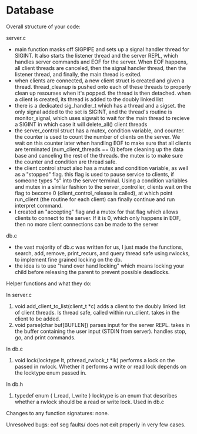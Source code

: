 # Database
Overall structure of your code:

server.c
- main function masks off SIGPIPE and sets up a signal handler thread for SIGINT. It also
starts the listener thread and the server REPL, which handles server commands and
EOF for the server. When EOF happens, all client threads are canceled, then the signal
handler thread, then the listener thread, and finally, the main thread is exited.
- when clients are connected, a new client struct is created and given a thread. 
thread_cleanup is pushed onto each of these threads to properly clean
up resourses when it's popped. the thread is then detached. when a client is created,
its thread is added to the doubly linked list
- there is a dedicated sig_handler_t which has a thread and a sigset. the only signal
added to the set is SIGINT, and the thread's routine is monitor_signal, which uses sigwait
to wait for the main thread to recieve a SIGINT in which case it will delete_all() client
threads
- the server_control struct has a mutex, condition variable, and counter. the counter is
used to count the number of clients on the server. We wait on this counter later when handling
EOF to make sure that all clients are terminated (num_client_threads == 0) before cleaning
up the data base and canceling the rest of the threads. the mutex is to make sure the counter
and condition are thread safe. 
- the client control struct also has a mutex and condition variable, as well as a "stopped"
flag. this flag is used to pause service to clients, if someone types "s" into the server
terminal. Using a condition variables and mutex in a similar fashion to the server_controller,
clients wait on the flag to become 0 (client_control_release is called), at which point 
run_client (the routine for each client) can finally continue and run interpret command.
- I created an "accepting" flag and a mutex for that flag which allows clients to connect to
the server. If it is 0, which only happens in EOF, then no more client connections can be made
to the server

db.c
- the vast majority of db.c was written for us, I just made the functions, search, add, remove,
print_recurs, and query thread safe using rwlocks, to implement fine grained locking on the db.
- the idea is to use "hand over hand locking" which means locking your child before releasing the
parent to prevent possible deadlocks.

Helper functions and what they do:

In server.c
1) void add_client_to_list(client_t *c) adds a client to the doubly linked list of
client threads. Is thread safe, called within run_client. takes in the client to be
added.
2) void parse(char buf[BUFLEN]) parses input for the server REPL. takes in the buffer
containing the user input (STDIN from server). handles stop, go, and print
commands.

In db.c
1) void lock(locktype lt, pthread_rwlock_t *lk) performs a lock on the passed in
rwlock. Whether it performs a write or read lock depends on the locktype enum passed
in.

In db.h
1) typedef enum { l_read, l_write } locktype is an enum that describes whether a rwlock
should be a read or write lock. Used in db.c

Changes to any function signatures: none.

Unresolved bugs: eof seg faults/ does not exit properly in very few cases.

